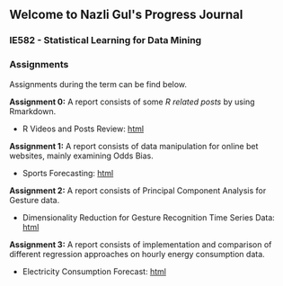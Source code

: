 ## Welcome to Nazli Gul's Progress Journal
### IE582 - Statistical Learning for Data Mining


### Assignments
Assignments during the term can be find below.<br>

**Assignment 0:**  A report consists of some *R related posts* by using Rmarkdown. 

- R Videos and Posts Review: [html](Assignment-0.html)<br>

**Assignment 1:** A report consists of data manipulation for online bet websites, mainly examining Odds Bias. 

- Sports Forecasting: [html](Assignment1-582.html)

**Assignment 2:** A report consists of Principal Component Analysis for Gesture data.

- Dimensionality Reduction for Gesture Recognition Time Series Data: [html](Assignment-2-582.html)
  
**Assignment 3:** A report consists of implementation and comparison of different regression approaches on hourly energy consumption data.

- Electricity Consumption Forecast: [html]()


